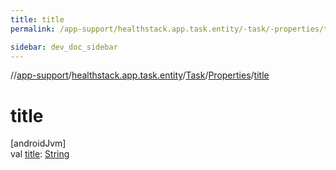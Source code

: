```yaml
---
title: title
permalink: /app-support/healthstack.app.task.entity/-task/-properties/title.html

sidebar: dev_doc_sidebar
---
```

//[app-support](../../../../index.html)/[healthstack.app.task.entity](../../index.html)/[Task](../index.html)/[Properties](index.html)/[title](title.html)



# title



[androidJvm]\
val [title](title.html): [String](https://kotlinlang.org/api/latest/jvm/stdlib/kotlin/-string/index.html)




